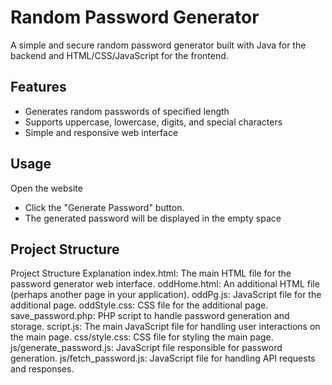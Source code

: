 # Random Password Generator

A simple and secure random password generator built with Java for the backend and HTML/CSS/JavaScript for the frontend.

## Features

- Generates random passwords of specified length
- Supports uppercase, lowercase, digits, and special characters
- Simple and responsive web interface

## Usage
Open the website
- Click the "Generate Password" button.
- The generated password will be displayed in the empty space

## Project Structure 
Project Structure Explanation
index.html: The main HTML file for the password generator web interface.
oddHome.html: An additional HTML file (perhaps another page in your application).
oddPg.js: JavaScript file for the additional page.
oddStyle.css: CSS file for the additional page.
save_password.php: PHP script to handle password generation and storage.
script.js: The main JavaScript file for handling user interactions on the main page.
css/style.css: CSS file for styling the main page.
js/generate_password.js: JavaScript file responsible for password generation.
js/fetch_password.js: JavaScript file for handling API requests and responses.
